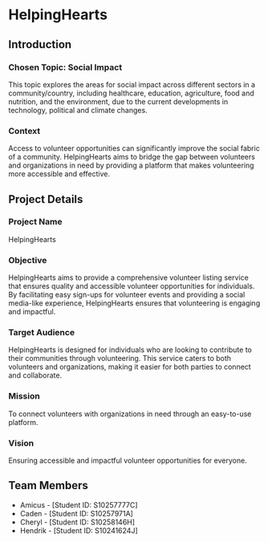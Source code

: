 # HelpingHearts

## Introduction

### Chosen Topic: Social Impact

This topic explores the areas for social impact across different sectors in a community/country, including healthcare, education, agriculture, food and nutrition, and the environment, due to the current developments in technology, political and climate changes.

### Context

Access to volunteer opportunities can significantly improve the social fabric of a community. HelpingHearts aims to bridge the gap between volunteers and organizations in need by providing a platform that makes volunteering more accessible and effective.

## Project Details

### Project Name

HelpingHearts

### Objective

HelpingHearts aims to provide a comprehensive volunteer listing service that ensures quality and accessible volunteer opportunities for individuals. By facilitating easy sign-ups for volunteer events and providing a social media-like experience, HelpingHearts ensures that volunteering is engaging and impactful.

### Target Audience

HelpingHearts is designed for individuals who are looking to contribute to their communities through volunteering. This service caters to both volunteers and organizations, making it easier for both parties to connect and collaborate.

### Mission

To connect volunteers with organizations in need through an easy-to-use platform.

### Vision

Ensuring accessible and impactful volunteer opportunities for everyone.

## Team Members

- Amicus - [Student ID: S10257777C]
- Caden - [Student ID: S10257971A]
- Cheryl - [Student ID: S10258146H]
- Hendrik - [Student ID: S10241624J]
